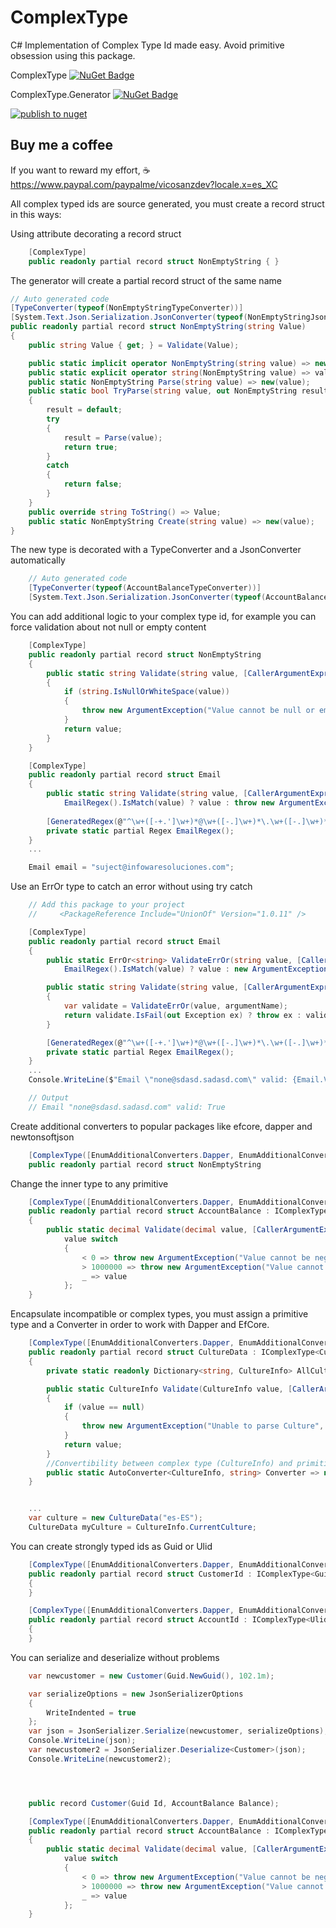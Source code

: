 # ComplexType
C# Implementation of Complex Type Id made easy. Avoid primitive obsession using this package.

ComplexType [![NuGet Badge](https://buildstats.info/nuget/ComplexType)](https://www.nuget.org/packages/ComplexType/)

ComplexType.Generator [![NuGet Badge](https://buildstats.info/nuget/ComplexType.Generator)](https://www.nuget.org/packages/ComplexType.Generator/)

[![publish to nuget](https://github.com/vicosanz/ComplexType/actions/workflows/main.yml/badge.svg)](https://github.com/vicosanz/ComplexType/actions/workflows/main.yml)


## Buy me a coffee
If you want to reward my effort, :coffee: https://www.paypal.com/paypalme/vicosanzdev?locale.x=es_XC


All complex typed ids are source generated, you must create a record struct in this ways:

Using attribute decorating a record struct

```csharp
    [ComplexType] 
    public readonly partial record struct NonEmptyString { }
```

The generator will create a partial record struct of the same name

```csharp
// Auto generated code
[TypeConverter(typeof(NonEmptyStringTypeConverter))]
[System.Text.Json.Serialization.JsonConverter(typeof(NonEmptyStringJsonConverter))]
public readonly partial record struct NonEmptyString(string Value)
{
    public string Value { get; } = Validate(Value);

    public static implicit operator NonEmptyString(string value) => new(value);
    public static explicit operator string(NonEmptyString value) => value.Value;
    public static NonEmptyString Parse(string value) => new(value);
    public static bool TryParse(string value, out NonEmptyString result)
    {
        result = default;
        try
        {
            result = Parse(value);
            return true;
        }
        catch
        {
            return false;
        }
    }
    public override string ToString() => Value;
    public static NonEmptyString Create(string value) => new(value);
}
```

The new type is decorated with a TypeConverter and a JsonConverter automatically

```csharp
    // Auto generated code
    [TypeConverter(typeof(AccountBalanceTypeConverter))]
    [System.Text.Json.Serialization.JsonConverter(typeof(AccountBalanceJsonConverter))]
```

You can add additional logic to your complex type id, for example you can force validation about not null or empty content

```csharp
    [ComplexType] 
    public readonly partial record struct NonEmptyString 
    { 
        public static string Validate(string value, [CallerArgumentExpression(nameof(value))] string? argumentName = null)
        {
            if (string.IsNullOrWhiteSpace(value))
            {
                throw new ArgumentException("Value cannot be null or empty", argumentName);
            }
            return value;
        }
    }

    [ComplexType]
    public readonly partial record struct Email 
    {
        public static string Validate(string value, [CallerArgumentExpression(nameof(value))] string? argumentName = null) =>
            EmailRegex().IsMatch(value) ? value : throw new ArgumentException("Invalid email", argumentName);
    
        [GeneratedRegex(@"^\w+([-+.']\w+)*@\w+([-.]\w+)*\.\w+([-.]\w+)*$", RegexOptions.IgnoreCase)]
        private static partial Regex EmailRegex();
    }
    ...

    Email email = "suject@infowaresoluciones.com";
```

Use an ErrOr type to catch an error without using try catch
```csharp
    // Add this package to your project
    //     <PackageReference Include="UnionOf" Version="1.0.11" />

    [ComplexType]
    public readonly partial record struct Email 
    {
        public static ErrOr<string> ValidateErrOr(string value, [CallerArgumentExpression(nameof(value))] string? argumentName = null) =>
            EmailRegex().IsMatch(value) ? value : new ArgumentException("Invalid email", argumentName);

        public static string Validate(string value, [CallerArgumentExpression(nameof(value))] string? argumentName = null)
        {
            var validate = ValidateErrOr(value, argumentName);
            return validate.IsFail(out Exception ex) ? throw ex : validate.ValueT0;
        }

        [GeneratedRegex(@"^\w+([-+.']\w+)*@\w+([-.]\w+)*\.\w+([-.]\w+)*$", RegexOptions.IgnoreCase)]
        private static partial Regex EmailRegex();
    }
    ...
    Console.WriteLine($"Email \"none@sdasd.sadasd.com\" valid: {Email.ValidateErrOr("none@sdasd.sadasd.com").IsValid()}");

    // Output
    // Email "none@sdasd.sadasd.com" valid: True
```

Create additional converters to popular packages like efcore, dapper and newtonsoftjson

```csharp
    [ComplexType([EnumAdditionalConverters.Dapper, EnumAdditionalConverters.EFCore, EnumAdditionalConverters.NewtonsoftJson])]
    public readonly partial record struct NonEmptyString 
```

Change the inner type to any primitive

```csharp
    [ComplexType([EnumAdditionalConverters.Dapper, EnumAdditionalConverters.EFCore, EnumAdditionalConverters.NewtonsoftJson])]
    public readonly partial record struct AccountBalance : IComplexType<decimal>
    {
        public static decimal Validate(decimal value, [CallerArgumentExpression(nameof(value))] string? argumentName = null) => 
            value switch
            {
                < 0 => throw new ArgumentException("Value cannot be negative", argumentName),
                > 1000000 => throw new ArgumentException("Value cannot be greater than 1000000", argumentName),
                _ => value
            };
    }
```

Encapsulate incompatible or complex types, you must assign a primitive type and a Converter in order to work with Dapper and EfCore.
```csharp
    [ComplexType([EnumAdditionalConverters.Dapper, EnumAdditionalConverters.EFCore, EnumAdditionalConverters.NewtonsoftJson])]
    public readonly partial record struct CultureData : IComplexType<CultureInfo, string>
    {
        private static readonly Dictionary<string, CultureInfo> AllCultures = CultureInfo.GetCultures(CultureTypes.AllCultures).ToDictionary(c => c.Name);

        public static CultureInfo Validate(CultureInfo value, [CallerArgumentExpression(nameof(value))] string? argumentName = null)
        {
            if (value == null)
            {
                throw new ArgumentException("Unable to parse Culture", argumentName);
            }
            return value;
        }
        //Convertibility between complex type (CultureInfo) and primitive (string)
        public static AutoConverter<CultureInfo, string> Converter => new(x => x.Name, x => AllCultures[x]);
    }


    ...
    var culture = new CultureData("es-ES");
    CultureData myCulture = CultureInfo.CurrentCulture;
```

You can create strongly typed ids as Guid or Ulid

```csharp
    [ComplexType([EnumAdditionalConverters.Dapper, EnumAdditionalConverters.EFCore, EnumAdditionalConverters.NewtonsoftJson])]
    public readonly partial record struct CustomerId : IComplexType<Guid>
    {
    }

    [ComplexType([EnumAdditionalConverters.Dapper, EnumAdditionalConverters.EFCore, EnumAdditionalConverters.NewtonsoftJson])]
    public readonly partial record struct AccountId : IComplexType<Ulid>
    {
    }
```

You can serialize and deserialize without problems


```csharp
    var newcustomer = new Customer(Guid.NewGuid(), 102.1m);

    var serializeOptions = new JsonSerializerOptions
    {
        WriteIndented = true
    };
    var json = JsonSerializer.Serialize(newcustomer, serializeOptions);
    Console.WriteLine(json);
    var newcustomer2 = JsonSerializer.Deserialize<Customer>(json);
    Console.WriteLine(newcustomer2);




    public record Customer(Guid Id, AccountBalance Balance);

    [ComplexType([EnumAdditionalConverters.Dapper, EnumAdditionalConverters.EFCore, EnumAdditionalConverters.NewtonsoftJson])]
    public readonly partial record struct AccountBalance : IComplexType<decimal>
    {
        public static decimal Validate(decimal value, [CallerArgumentExpression(nameof(value))] string? argumentName = null) => 
            value switch
            {
                < 0 => throw new ArgumentException("Value cannot be negative", argumentName),
                > 1000000 => throw new ArgumentException("Value cannot be greater than 1000000", argumentName),
                _ => value
            };
    }
```

